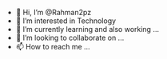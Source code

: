 - 👋 Hi, I’m @Rahman2pz
- 👀 I’m interested in Technology
- 🌱 I’m currently learning and also working ...
- 💞️ I’m looking to collaborate on ...
- 📫 How to reach me ...

<!---
Rahman2pz/Rahman2pz is a ✨ special ✨ repository because its `README.md` (this file) appears on your GitHub profile.
You can click the Preview link to take a look at your changes.
--->
